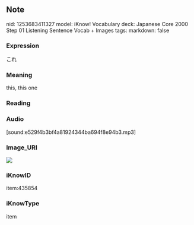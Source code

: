 ## Note
nid: 1253683411327
model: iKnow! Vocabulary
deck: Japanese Core 2000 Step 01 Listening Sentence Vocab + Images
tags: 
markdown: false

### Expression
これ

### Meaning
this, this one

### Reading


### Audio
[sound:e529f4b3bf4a81924344ba694f8e94b3.mp3]

### Image_URI
<!DOCTYPE html>
<title></title>
<img src="f64076a17c175e6954d0dd8fa1c8ea70.jpg">



### iKnowID
item:435854

### iKnowType
item
